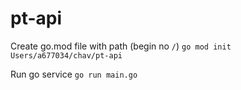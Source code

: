 # pt-api

Create go.mod file with path (begin no `/`)
    ```go mod init Users/a677034/chav/pt-api```

Run go service
    ```go run main.go```

